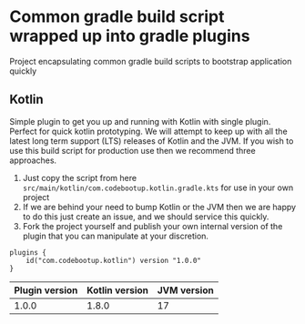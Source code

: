 # Common gradle build script wrapped up into gradle plugins 
Project encapsulating common gradle build scripts to bootstrap application quickly

## Kotlin
Simple plugin to get you up and running with Kotlin with single plugin.  Perfect for quick kotlin prototyping. We will 
attempt to keep up with all the latest long term support (LTS) releases of Kotlin and the JVM.
If you wish to use this build script for production use then we recommend three approaches.  

1. Just copy the script from here ```src/main/kotlin/com.codebootup.kotlin.gradle.kts``` for use in your own project
2. If we are behind your need to bump Kotlin or the JVM then we are happy to do this just create an issue, and we should 
   service this quickly.
3. Fork the project yourself and publish your own internal version of the plugin that you can manipulate at your 
   discretion. 

```
plugins {
    id("com.codebootup.kotlin") version "1.0.0"
}
```
| Plugin version | Kotlin version | JVM version  |
|----------------|----------------|--------------|
| 1.0.0          | 1.8.0          | 17           |
